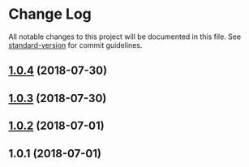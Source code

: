# Change Log

All notable changes to this project will be documented in this file. See [standard-version](https://github.com/conventional-changelog/standard-version) for commit guidelines.

<a name="1.0.4"></a>
## [1.0.4](https://github.com/lakca/egg-sequelizer/compare/v1.0.3...v1.0.4) (2018-07-30)



<a name="1.0.3"></a>
## [1.0.3](https://github.com/lakca/egg-sequelizer/compare/v1.0.2...v1.0.3) (2018-07-30)



<a name="1.0.2"></a>
## [1.0.2](https://github.com/lakca/egg-sequelizer/compare/v1.0.1...v1.0.2) (2018-07-01)



<a name="1.0.1"></a>
## 1.0.1 (2018-07-01)
